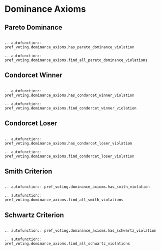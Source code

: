 Dominance Axioms
==========


## Pareto Dominance

```{eval-rst}

.. autofunction:: pref_voting.dominance_axioms.has_pareto_dominance_violation

.. autofunction:: pref_voting.dominance_axioms.find_all_pareto_dominance_violations

```

## Condorcet Winner

```{eval-rst}

.. autofunction:: pref_voting.dominance_axioms.has_condorcet_winner_violation

.. autofunction:: pref_voting.dominance_axioms.find_condorcet_winner_violation

```


## Condorcet Loser

```{eval-rst}

.. autofunction:: pref_voting.dominance_axioms.has_condorcet_loser_violation

.. autofunction:: pref_voting.dominance_axioms.find_condorcet_loser_violation

```

## Smith Criterion

```{eval-rst}

.. autofunction:: pref_voting.dominance_axioms.has_smith_violation

.. autofunction:: pref_voting.dominance_axioms.find_all_smith_violations

```

## Schwartz Criterion

```{eval-rst}

.. autofunction:: pref_voting.dominance_axioms.has_schwartz_violation

.. autofunction:: pref_voting.dominance_axioms.find_all_schwartz_violations

```




